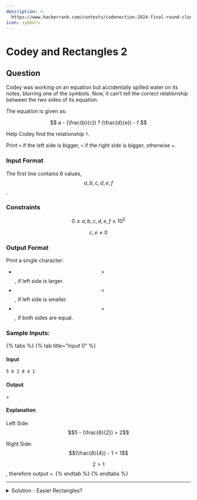 ```yaml
---
description: >-
  https://www.hackerrank.com/contests/codenection-2024-final-round-closed-category/challenges/cn24-19
icon: symbols
---
```


# Codey and Rectangles 2

## Question

Codey was working on an equation but accidentally spilled water on its notes, blurring one of the symbols. Now, it can’t tell the correct relationship between the two sides of its equation.

The equation is given as:



$$
a - (\frac{b}{c}) ? (\frac{d}{e}) - f
$$

Help Codey find the relationship `?`.&#x20;

Print `>` if the left side is bigger, `<` if the right side is bigger, otherwise `=`.

### Input Format

The first line contains 6 values, $$a,b,c,d,e,f$$.

### Constraints

$$
0 \le a, b, c, d, e, f \le 10^5
$$

$$
c, e \ne 0
$$

### Output Format

Print a single character:

* $$>$$, if left side is larger.
* $$<$$, if left side is smaller.
* $$=$$, if both sides are equal.

### Sample Inputs:

{% tabs %}
{% tab title="Input 0" %}
#### Input

```
5 6 2 8 4 1
```

#### Output

```
>
```

#### Explanation

Left Side: $$5 - (\frac{6}{2}) = 2$$

Right Side: $$(\frac{8}{4}) - 1 = 1$$

$$2>1$$, therefore output `>`.
{% endtab %}
{% endtabs %}

***

<details>

<summary>Solution - Easier Rectangles?</summary>

This question is even easier than preliminary round, [Codey and Rectangles](../preliminary-round/codey-and-rectangles.md).

Basically we can solve it using simple formulas.

Step 1: Find the area of both rectangles.

Given Rectangle A = $$(x_1, y_1)$$ to $$(x_2, y_2)$$, Rectangle B = $$(x_3, y_3)$$ to $$(x_4, y_4)$$.

The sum of the area of both rectangles are:

$$|[x_2-x_1]*[y_2-y_1]| + |[x_4-x_3] * [y_4-y_3]|$$

Step 2: Find the **Overlap** area of both rectangles.

The overlap length/width can be solved using this formula:

length: $$max(0, min(x_2,x_4)-min(x_1,x_3))$$

width: $$max(0, min(y_2,y_4) - min(y_1,y_3))$$

Lastly, multiply them to get the overlap area of both rectangles.

Step 3: Add them up!

It's simple, just area of both rectangles - overlap area of both rectangles. Finally, you have solved this problem!

Step 4: Generalize the formula into 2\~100 rectangles



Here's my code:

```python
// Some code
```

</details>
